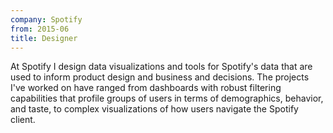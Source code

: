 ```yaml
---
company: Spotify
from: 2015-06
title: Designer
---
```


At Spotify I design data visualizations and tools for Spotify's data that are used to inform product design and business and decisions. The projects I've worked on have ranged from dashboards with robust filtering capabilities that profile groups of users in terms of demographics, behavior, and taste, to complex visualizations of how users navigate the Spotify client.
